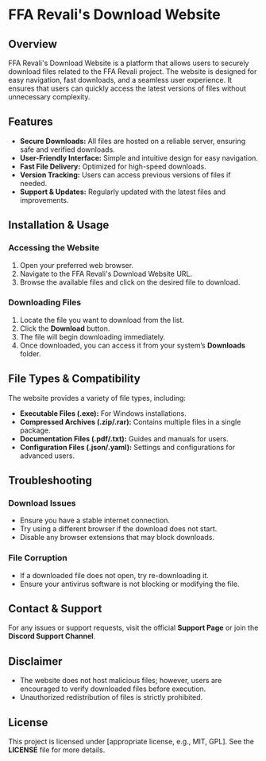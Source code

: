 # FFA Revali's Download Website

## Overview
FFA Revali's Download Website is a platform that allows users to securely download files related to the FFA Revali project. The website is designed for easy navigation, fast downloads, and a seamless user experience. It ensures that users can quickly access the latest versions of files without unnecessary complexity.

## Features
- **Secure Downloads:** All files are hosted on a reliable server, ensuring safe and verified downloads.
- **User-Friendly Interface:** Simple and intuitive design for easy navigation.
- **Fast File Delivery:** Optimized for high-speed downloads.
- **Version Tracking:** Users can access previous versions of files if needed.
- **Support & Updates:** Regularly updated with the latest files and improvements.

## Installation & Usage
### Accessing the Website
1. Open your preferred web browser.
2. Navigate to the FFA Revali's Download Website URL.
3. Browse the available files and click on the desired file to download.

### Downloading Files
1. Locate the file you want to download from the list.
2. Click the **Download** button.
3. The file will begin downloading immediately.
4. Once downloaded, you can access it from your system’s **Downloads** folder.

## File Types & Compatibility
The website provides a variety of file types, including:
- **Executable Files (.exe):** For Windows installations.
- **Compressed Archives (.zip/.rar):** Contains multiple files in a single package.
- **Documentation Files (.pdf/.txt):** Guides and manuals for users.
- **Configuration Files (.json/.yaml):** Settings and configurations for advanced users.

## Troubleshooting
### Download Issues
- Ensure you have a stable internet connection.
- Try using a different browser if the download does not start.
- Disable any browser extensions that may block downloads.

### File Corruption
- If a downloaded file does not open, try re-downloading it.
- Ensure your antivirus software is not blocking or modifying the file.

## Contact & Support
For any issues or support requests, visit the official **Support Page** or join the **Discord Support Channel**.

## Disclaimer
- The website does not host malicious files; however, users are encouraged to verify downloaded files before execution.
- Unauthorized redistribution of files is strictly prohibited.

## License
This project is licensed under [appropriate license, e.g., MIT, GPL]. See the **LICENSE** file for more details.
